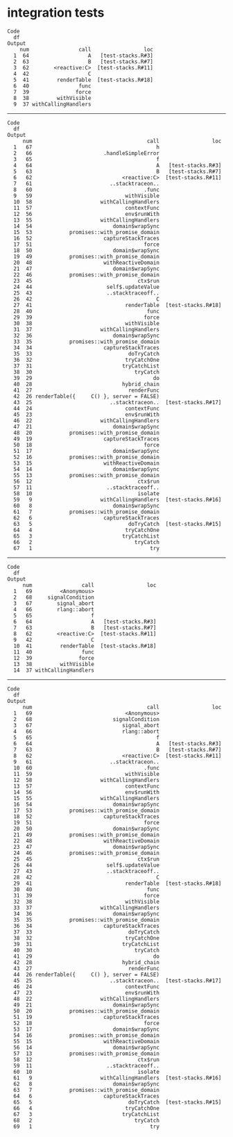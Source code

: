 # integration tests

    Code
      df
    Output
        num                call                 loc
      1  64                   A   [test-stacks.R#3]
      2  63                   B   [test-stacks.R#7]
      3  62        <reactive:C>  [test-stacks.R#11]
      4  42                   C                    
      5  41         renderTable  [test-stacks.R#18]
      6  40                func                    
      7  39               force                    
      8  38         withVisible                    
      9  37 withCallingHandlers                    

---

    Code
      df
    Output
         num                                     call                 loc
      1   67                                        h                    
      2   66                       .handleSimpleError                    
      3   65                                        f                    
      4   64                                        A   [test-stacks.R#3]
      5   63                                        B   [test-stacks.R#7]
      6   62                             <reactive:C>  [test-stacks.R#11]
      7   61                         ..stacktraceon..                    
      8   60                                    .func                    
      9   59                              withVisible                    
      10  58                      withCallingHandlers                    
      11  57                              contextFunc                    
      12  56                              env$runWith                    
      13  55                      withCallingHandlers                    
      14  54                          domain$wrapSync                    
      15  53            promises::with_promise_domain                    
      16  52                       captureStackTraces                    
      17  51                                    force                    
      18  50                          domain$wrapSync                    
      19  49            promises::with_promise_domain                    
      20  48                       withReactiveDomain                    
      21  47                          domain$wrapSync                    
      22  46            promises::with_promise_domain                    
      23  45                                  ctx$run                    
      24  44                        self$.updateValue                    
      25  43                        ..stacktraceoff..                    
      26  42                                        C                    
      27  41                              renderTable  [test-stacks.R#18]
      28  40                                     func                    
      29  39                                    force                    
      30  38                              withVisible                    
      31  37                      withCallingHandlers                    
      32  36                          domain$wrapSync                    
      33  35            promises::with_promise_domain                    
      34  34                       captureStackTraces                    
      35  33                               doTryCatch                    
      36  32                              tryCatchOne                    
      37  31                             tryCatchList                    
      38  30                                 tryCatch                    
      39  29                                       do                    
      40  28                             hybrid_chain                    
      41  27                               renderFunc                    
      42  26 renderTable({     C() }, server = FALSE)                    
      43  25                         ..stacktraceon..  [test-stacks.R#17]
      44  24                              contextFunc                    
      45  23                              env$runWith                    
      46  22                      withCallingHandlers                    
      47  21                          domain$wrapSync                    
      48  20            promises::with_promise_domain                    
      49  19                       captureStackTraces                    
      50  18                                    force                    
      51  17                          domain$wrapSync                    
      52  16            promises::with_promise_domain                    
      53  15                       withReactiveDomain                    
      54  14                          domain$wrapSync                    
      55  13            promises::with_promise_domain                    
      56  12                                  ctx$run                    
      57  11                        ..stacktraceoff..                    
      58  10                                  isolate                    
      59   9                      withCallingHandlers  [test-stacks.R#16]
      60   8                          domain$wrapSync                    
      61   7            promises::with_promise_domain                    
      62   6                       captureStackTraces                    
      63   5                               doTryCatch  [test-stacks.R#15]
      64   4                              tryCatchOne                    
      65   3                             tryCatchList                    
      66   2                                 tryCatch                    
      67   1                                      try                    

---

    Code
      df
    Output
         num                call                 loc
      1   69         <Anonymous>                    
      2   68     signalCondition                    
      3   67        signal_abort                    
      4   66        rlang::abort                    
      5   65                   f                    
      6   64                   A   [test-stacks.R#3]
      7   63                   B   [test-stacks.R#7]
      8   62        <reactive:C>  [test-stacks.R#11]
      9   42                   C                    
      10  41         renderTable  [test-stacks.R#18]
      11  40                func                    
      12  39               force                    
      13  38         withVisible                    
      14  37 withCallingHandlers                    

---

    Code
      df
    Output
         num                                     call                 loc
      1   69                              <Anonymous>                    
      2   68                          signalCondition                    
      3   67                             signal_abort                    
      4   66                             rlang::abort                    
      5   65                                        f                    
      6   64                                        A   [test-stacks.R#3]
      7   63                                        B   [test-stacks.R#7]
      8   62                             <reactive:C>  [test-stacks.R#11]
      9   61                         ..stacktraceon..                    
      10  60                                    .func                    
      11  59                              withVisible                    
      12  58                      withCallingHandlers                    
      13  57                              contextFunc                    
      14  56                              env$runWith                    
      15  55                      withCallingHandlers                    
      16  54                          domain$wrapSync                    
      17  53            promises::with_promise_domain                    
      18  52                       captureStackTraces                    
      19  51                                    force                    
      20  50                          domain$wrapSync                    
      21  49            promises::with_promise_domain                    
      22  48                       withReactiveDomain                    
      23  47                          domain$wrapSync                    
      24  46            promises::with_promise_domain                    
      25  45                                  ctx$run                    
      26  44                        self$.updateValue                    
      27  43                        ..stacktraceoff..                    
      28  42                                        C                    
      29  41                              renderTable  [test-stacks.R#18]
      30  40                                     func                    
      31  39                                    force                    
      32  38                              withVisible                    
      33  37                      withCallingHandlers                    
      34  36                          domain$wrapSync                    
      35  35            promises::with_promise_domain                    
      36  34                       captureStackTraces                    
      37  33                               doTryCatch                    
      38  32                              tryCatchOne                    
      39  31                             tryCatchList                    
      40  30                                 tryCatch                    
      41  29                                       do                    
      42  28                             hybrid_chain                    
      43  27                               renderFunc                    
      44  26 renderTable({     C() }, server = FALSE)                    
      45  25                         ..stacktraceon..  [test-stacks.R#17]
      46  24                              contextFunc                    
      47  23                              env$runWith                    
      48  22                      withCallingHandlers                    
      49  21                          domain$wrapSync                    
      50  20            promises::with_promise_domain                    
      51  19                       captureStackTraces                    
      52  18                                    force                    
      53  17                          domain$wrapSync                    
      54  16            promises::with_promise_domain                    
      55  15                       withReactiveDomain                    
      56  14                          domain$wrapSync                    
      57  13            promises::with_promise_domain                    
      58  12                                  ctx$run                    
      59  11                        ..stacktraceoff..                    
      60  10                                  isolate                    
      61   9                      withCallingHandlers  [test-stacks.R#16]
      62   8                          domain$wrapSync                    
      63   7            promises::with_promise_domain                    
      64   6                       captureStackTraces                    
      65   5                               doTryCatch  [test-stacks.R#15]
      66   4                              tryCatchOne                    
      67   3                             tryCatchList                    
      68   2                                 tryCatch                    
      69   1                                      try                    


